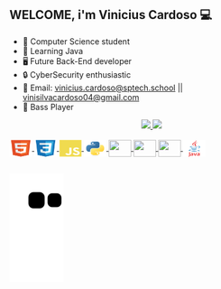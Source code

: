 ## WELCOME, i'm Vinicius Cardoso 💻 

- 🔭 Computer Science student
- 🌱 Learning Java
- 🖥️ Future Back-End developer
- 🔒 CyberSecurity enthusiastic
- 💬 Email: vinicius.cardoso@sptech.school || vinisilvacardoso04@gmail.com
- 🎸 Bass Player


<div align="center">
  <a href="https://github.com/ViniScardoso">
  <img height="160em" src="https://github-readme-stats.vercel.app/api?username=ViniScardoso&show_icons=true&theme=dracula&include_all_commits=true&count_private=true"/>
  <img height="160em" src="https://github-readme-stats.vercel.app/api/top-langs/?username=ViniScardoso&layout=compact&langs_count=7&theme=dracula"/>
</div>

<div style="display: inline_block"><br>
  <img align="center"  height="30" width="40" src="https://raw.githubusercontent.com/devicons/devicon/master/icons/html5/html5-original.svg">
  <img align="center"  height="30" width="40" src="https://raw.githubusercontent.com/devicons/devicon/master/icons/css3/css3-original.svg">
  <img align="center"  height="30" width="40" src="https://raw.githubusercontent.com/devicons/devicon/master/icons/javascript/javascript-plain.svg">
  <img align="center"  height="30" width="40" src="https://raw.githubusercontent.com/devicons/devicon/master/icons/python/python-original.svg">
  <img align="center"  height="30" width="40" src="https://cdn.jsdelivr.net/gh/devicons/devicon/icons/vscode/vscode-original.svg">
  <img align="center"  height="30" width="40" src="https://cdn.jsdelivr.net/gh/devicons/devicon/icons/mysql/mysql-original.svg">
  <img align="center"  height="30" width="40" src="https://cdn.jsdelivr.net/gh/devicons/devicon/icons/linux/linux-original.svg" />
  <img align="center"  height="30" width="40" src="https://github.com/devicons/devicon/blob/master/icons/java/java-original-wordmark.svg" />
  
</div>

 ##
  
![Snake animation](https://github.com/ViniScardoso/ViniScardoso/blob/output/github-contribution-grid-snake.svg)
